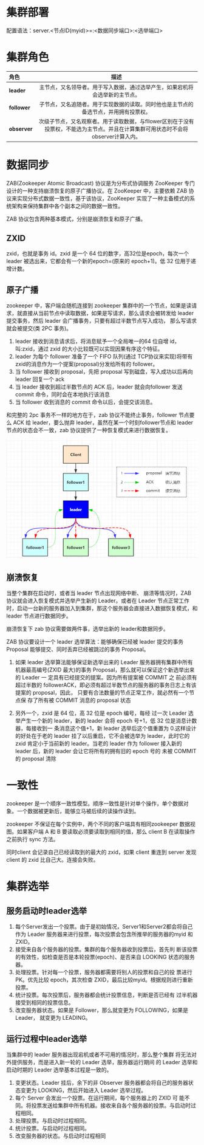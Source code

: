 

# 集群部署

配置语法：server.<节点ID(myid)>=<ip>:<数据同步端口>:<选举端口>

# 集群角色

| 角色         |                             描述                             |
| :----------- | :----------------------------------------------------------: |
| **leader**   | 主节点，又名领导者。用于写入数据，通过选举产生，如果宕机将会选举新的主节点。 |
| **follower** | 子节点，又名追随者。用于实现数据的读取。同时他也是主节点的备选节点，并用拥有投票权。 |
| **observer** | 次级子节点，又名观察者。用于读取数据，与fllower区别在于没有投票权，不能选为主节点。并且在计算集群可用状态时不会将observer计算入内。 |

# 数据同步

ZAB(Zookeeper Atomic Broadcast) 协议是为分布式协调服务 ZooKeeper 专门设计的一种支持崩溃恢复的原子广播协议。在 ZooKeeper 中，主要依赖 ZAB 协议来实现分布式数据一致性，基于该协议，ZooKeeper 实现了一种主备模式的系统架构来保持集群中各个副本之间的数据一致性。

ZAB 协议包含两种基本模式，分别是崩溃恢复和原子广播。

## ZXID

 zxid，也就是事务 id。zxid 是一个 64 位的数字，高32位是epoch，每次一个 leader 被选出来，它都会有一个新的epoch=(原来的 epoch+1)。低 32 位用于递增计数。

## 原子广播

zookeeper 中，客户端会随机连接到 zookeeper 集群中的一个节点，如果是读请求，就直接从当前节点中读取数据，如果是写请求，那么请求会被转发给 leader 提交事务，然后 leader 会广播事务，只要有超过半数节点写入成功， 那么写请求就会被提交(类 2PC 事务)。

1. leader 接收到消息请求后，将消息赋予一个全局唯一的64 位自增 id，叫:zxid，通过 zxid 的大小比较既可以实现因果有序这个特征。
2. leader 为每个 follower 准备了一个 FIFO 队列(通过 TCP协议来实现)将带有 zxid的消息作为一个提案(proposal)分发给所有的 follower。
3. 当 follower 接收到 proposal，先把 proposal 写到磁盘，写入成功以后再向 leader 回复一个 ack
4. 当 leader 接收到超过半数节点的 ACK 后，leader 就会向follower 发送 commit 命令，同时会在本地执行该消息
5. 当 follower 收到消息的 commit 命令以后，会提交该消息。

和完整的 2pc 事务不一样的地方在于，zab 协议不能终止事务，follower 节点要么 ACK 给 leader，要么抛弃 leader，虽然在某一个时刻follower节点和 leader 节点的状态会不一致，zab 协议提供了一种恢复模式来进行数据恢复。

![图片](zQHJd478VV8GoCaK.png!thumbnail)

## 崩溃恢复

当整个集群在启动时，或者当 leader 节点出现网络中断、 崩溃等情况时，ZAB 协议就会进入恢复模式并选举产生新的 Leader。或者在 Leader 节点正常工作时，启动一台新的服务器加入到集群，那这个服务器会直接进入数据恢复模式，和leader 节点进行数据同步。

崩溃恢复下 zab 协议需要做两件事，选举出新的 leader和数据同步。

ZAB 协议要设计一个 leader 选举算法：能够确保已经被 leader 提交的事务 Proposal 能够提交、同时丢弃已经被跳过的事务 Proposal。 

1. 如果 leader 选举算法能够保证新选举出来的 Leader 服务器拥有集群中所有机器最高编号(ZXID 最大)的事务 Proposal，那么就可以保证这个新选举出来的 Leader 一 定具有已经提交的提案。因为所有提案被 COMMIT 之 前必须有超过半数的 followerACK，即必须有超过半数节点的服务器的事务日志上有该提案的 proposal，因此， 只要有合法数量的节点正常工作，就必然有一个节点保 存了所有被 COMMIT 消息的 proposal 状态

2. 另外一个，zxid 是 64 位，高 32 位是 epoch 编号，每经 过一次 Leader 选举产生一个新的 leader，新的 leader 会将 epoch 号+1，低 32 位是消息计数器，每接收到一 条消息这个值+1，新 leader 选举后这个值重置为 0.这样设计的好处在于老的 leader 挂了以后重启，它不会被选举为 leader，此时它的 zxid 肯定小于当前新的 leader。当老的 leader 作为 follower 接入新的 leader 后，新的 leader 会让它将所有的拥有旧的 epoch 号的 未被 COMMIT 的 proposal 清除

# 一致性

zookeeper 是一个顺序一致性模型。顺序一致性是针对单个操作，单个数据对象。一个数据被更新后，能够立马被后续的读操作读到。

zookeeper 不保证在每个实例中，两个不同的客户端具有相同zookeeper 数据视图。如果客户端 A 和 B 要读取必须要读取到相同的值，那么 client B 在读取操作之前执行 sync 方法。

同时client 会记录自己已经读取到的最大的 zxid，如果 client 重连到 server 发现 client 的 zxid 比自己大。连接会失败。



# 集群选举

## 服务启动时leader选举

1. 每个Server发出一个投票。由于是初始情况，Server1和Server2都会将自己作为 Leader 服务器来进行投票，每次投票会包含所推举的服务器的myid 和 ZXID。
2. 接受来自各个服务器的投票。集群的每个服务器收到投票后，首先判 断该投票的有效性，如检查是否是本轮投票(epoch)、是否来自 LOOKING 状态的服务器。
3. 处理投票。针对每一个投票，服务器都需要将别人的投票和自己的投 票进行PK。优先比较 epoch，其次检查 ZXID，最后比较myid。根据规则进行重新投票。
4. 统计投票。每次投票后，服务器都会统计投票信息，判断是否已经有 过半机器接受到相同的投票信息。
5. 改变服务器状态。如果是 Follower，那么就变更为 FOLLOWING，如果是 Leader， 就变更为 LEADING。

## 运行过程中leader选举

当集群中的 leader 服务器出现宕机或者不可用的情况时，那么整个集群 将无法对外提供服务，而是进入新一轮的 Leader 选举，服务器运行期间 的 Leader 选举和启动时期的 Leader 选举基本过程是一致的。

1. 变更状态。Leader 挂后，余下的非 Observer 服务器都会将自己的服务器状态变更为 LOOKING，然后开始进入 Leader 选举过程。
2. 每个 Server 会发出一个投票。在运行期间，每个服务器上的 ZXID 可 能不同。将投票发送给集群中所有机器。接收来自各个服务器的投票。与启动时过程相同。
3. 处理投票。与启动时过程相同。
4. 统计投票。与启动时过程相同。
5. 改变服务器的状态。与启动时过程相同